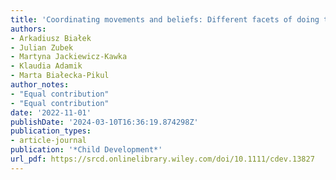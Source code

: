 ```yaml
---
title: 'Coordinating movements and beliefs: Different facets of doing things together'
authors:
- Arkadiusz Białek
- Julian Zubek
- Martyna Jackiewicz-Kawka
- Klaudia Adamik
- Marta Białecka-Pikul
author_notes:
- "Equal contribution"
- "Equal contribution"
date: '2022-11-01'
publishDate: '2024-03-10T16:36:19.874298Z'
publication_types:
- article-journal
publication: '*Child Development*'
url_pdf: https://srcd.onlinelibrary.wiley.com/doi/10.1111/cdev.13827
---
```

